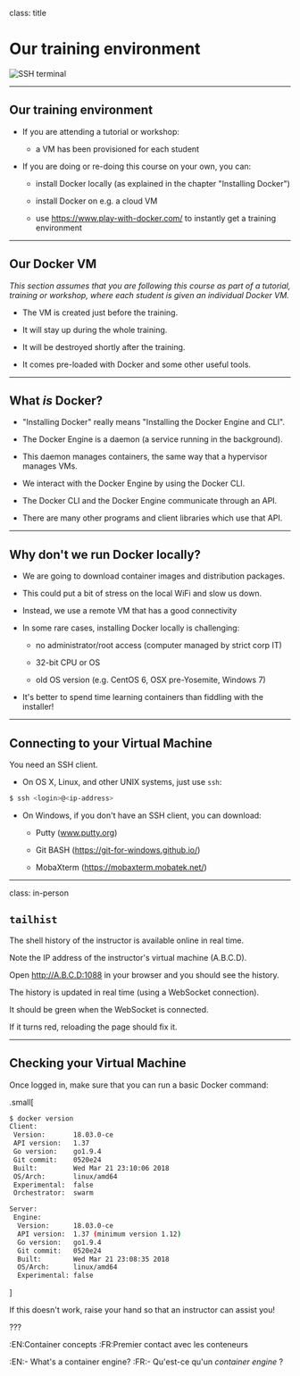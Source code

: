 
class: title

# Our training environment

![SSH terminal](images/title-our-training-environment.jpg)

---

## Our training environment

- If you are attending a tutorial or workshop:

  - a VM has been provisioned for each student

- If you are doing or re-doing this course on your own, you can:

  - install Docker locally (as explained in the chapter "Installing Docker")

  - install Docker on e.g. a cloud VM

  - use https://www.play-with-docker.com/ to instantly get a training environment

---

## Our Docker VM

*This section assumes that you are following this course as part of
a tutorial, training or workshop, where each student is given an
individual Docker VM.*

- The VM is created just before the training.

- It will stay up during the whole training.

- It will be destroyed shortly after the training.

- It comes pre-loaded with Docker and some other useful tools.

---

## What *is* Docker?

- "Installing Docker" really means "Installing the Docker Engine and CLI".

- The Docker Engine is a daemon (a service running in the background).

- This daemon manages containers, the same way that a hypervisor manages VMs.

- We interact with the Docker Engine by using the Docker CLI.

- The Docker CLI and the Docker Engine communicate through an API.

- There are many other programs and client libraries which use that API.

---

## Why don't we run Docker locally?

- We are going to download container images and distribution packages.

- This could put a bit of stress on the local WiFi and slow us down.

- Instead, we use a remote VM that has a good connectivity

- In some rare cases, installing Docker locally is challenging:

  - no administrator/root access (computer managed by strict corp IT)

  - 32-bit CPU or OS

  - old OS version (e.g. CentOS 6, OSX pre-Yosemite, Windows 7)

- It's better to spend time learning containers than fiddling with the installer!

---

## Connecting to your Virtual Machine

You need an SSH client.

* On OS X, Linux, and other UNIX systems, just use `ssh`:

```bash
$ ssh <login>@<ip-address>
```

* On Windows, if you don't have an SSH client, you can download:

  * Putty (www.putty.org)

  * Git BASH (https://git-for-windows.github.io/)

  * MobaXterm (https://mobaxterm.mobatek.net/)

---

class: in-person

## `tailhist`

The shell history of the instructor is available online in real time.

Note the IP address of the instructor's virtual machine (A.B.C.D).

Open http://A.B.C.D:1088 in your browser and you should see the history.

The history is updated in real time (using a WebSocket connection).

It should be green when the WebSocket is connected.

If it turns red, reloading the page should fix it.

---

## Checking your Virtual Machine

Once logged in, make sure that you can run a basic Docker command:

.small[
```bash
$ docker version
Client:
 Version:       18.03.0-ce
 API version:   1.37
 Go version:    go1.9.4
 Git commit:    0520e24
 Built:         Wed Mar 21 23:10:06 2018
 OS/Arch:       linux/amd64
 Experimental:  false
 Orchestrator:  swarm

Server:
 Engine:
  Version:      18.03.0-ce
  API version:  1.37 (minimum version 1.12)
  Go version:   go1.9.4
  Git commit:   0520e24
  Built:        Wed Mar 21 23:08:35 2018
  OS/Arch:      linux/amd64
  Experimental: false
```
]

If this doesn't work, raise your hand so that an instructor can assist you!

???

:EN:Container concepts
:FR:Premier contact avec les conteneurs

:EN:- What's a container engine?
:FR:- Qu'est-ce qu'un *container engine* ?
